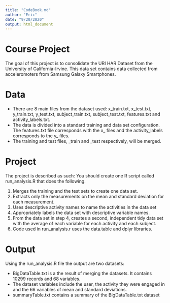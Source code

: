 ```yaml
---
title: "CodeBook.md"
author: "Eric"
date: "9/20/2020"
output: html_document
---
```



# Course Project
  The goal of this project is to consolidate the URI HAR Dataset from the University of California-Irvine. This data set contains data collected from acceleromoters from Samsung Galaxy Smartphones.

# Data
 * There are 8 main files from the dataset used:  x_train.txt, x_test.txt, y_train.txt, y_test.txt, subject_train.txt, subject_test.txt, features.txt and activity_labels.txt.
 * The data is divided into a standard training and data set configuration. The features.txt file corresponds with the x_ files and the activity_labels corresponds to the y_ files.
 * The training and test files, _train and _test respectively, will be merged.
 
# Project
 The project is described as such:
 You should create one R script called run_analysis.R that does the following.

 1. Merges the training and the test sets to create one data set.
 2. Extracts only the measurements on the mean and standard deviation for each      measurement.
 3. Uses descriptive activity names to name the activities in the data set
 4. Appropriately labels the data set with descriptive variable names.
 5. From the data set in step 4, creates a second, independent tidy data set with the average of each variable for each activity and each subject.
 6. Code used in run_analysis.r uses the data.table and dplyr libraries.
 
# Output
 Using the run_analysis.R file the output are two datasets:
 
 * BigDataTable.txt is a the result of merging the datasets. It contains 10299 records and 68 variables.
 * The dataset variables include the user, the activity they were engaged in and the 66 variables of mean and standard deviations.
 * summaryTable.txt contains a summary of the BigDataTable.txt dataset